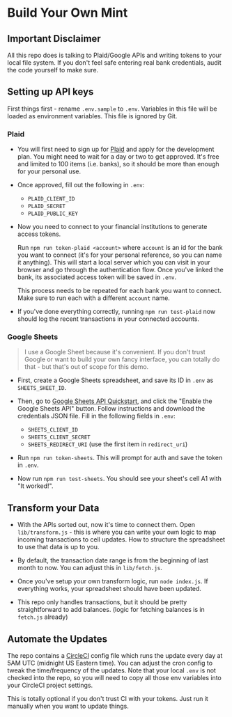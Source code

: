 # Build Your Own Mint

## Important Disclaimer

All this repo does is talking to Plaid/Google APIs and writing tokens to your local file system. If you don't feel safe entering real bank credentials, audit the code yourself to make sure.

## Setting up API keys

First things first - rename `.env.sample` to `.env`. Variables in this file will be loaded as environment variables. This file is ignored by Git.

### Plaid

- You will first need to sign up for [Plaid](https://plaid.com/) and apply for the development plan. You might need to wait for a day or two to get approved. It's free and limited to 100 items (i.e. banks), so it should be more than enough for your personal use.

- Once approved, fill out the following in `.env`:

  - `PLAID_CLIENT_ID`
  - `PLAID_SECRET`
  - `PLAID_PUBLIC_KEY`

- Now you need to connect to your financial institutions to generate access tokens.

  Run `npm run token-plaid <account>` where `account` is an id for the bank you want to connect (it's for your personal reference, so you can name it anything). This will start a local server which you can visit in your browser and go through the authentication flow. Once you've linked the bank, its associated access token will be saved in `.env`.

  This process needs to be repeated for each bank you want to connect. Make sure to run each with a different `account` name.

- If you've done everything correctly, running `npm run test-plaid` now should log the recent transactions in your connected accounts.

### Google Sheets

> I use a Google Sheet because it's convenient. If you don't trust Google or want to build your own fancy interface, you can totally do that - but that's out of scope for this demo.

- First, create a Google Sheets spreadsheet, and save its ID in `.env` as `SHEETS_SHEET_ID`.

- Then, go to [Google Sheets API Quickstart](https://developers.google.com/sheets/api/quickstart/nodejs), and click the "Enable the Google Sheets API" button. Follow instructions and download the credentials JSON file. Fill in the following fields in `.env`:

  - `SHEETS_CLIENT_ID`
  - `SHEETS_CLIENT_SECRET`
  - `SHEETS_REDIRECT_URI` (use the first item in `redirect_uri`)

- Run `npm run token-sheets`. This will prompt for auth and save the token in `.env`.

- Now run `npm run test-sheets`. You should see your sheet's cell A1 with "It worked!".

## Transform your Data

- With the APIs sorted out, now it's time to connect them. Open `lib/transform.js` - this is where you can write your own logic to map incoming transactions to cell updates. How to structure the spreadsheet to use that data is up to you.

- By default, the transaction date range is from the beginning of last month to now. You can adjust this in `lib/fetch.js`.

- Once you've setup your own transform logic, run `node index.js`. If everything works, your spreadsheet should have been updated.

- This repo only handles transactions, but it should be pretty straightforward to add balances. (logic for fetching balances is in `fetch.js` already)

## Automate the Updates

The repo contains a [CircleCI](https://circleci.com/) config file which runs the update every day at 5AM UTC (midnight US Eastern time). You can adjust the cron config to tweak the time/frequency of the updates. Note that your local `.env` is not checked into the repo, so you will need to copy all those env variables into your CircleCI project settings.

This is totally optional if you don't trust CI with your tokens. Just run it manually when you want to update things.
